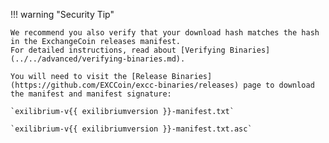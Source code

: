 !!! warning "Security Tip"

    We recommend you also verify that your download hash matches the hash in the ExchangeCoin releases manifest.
    For detailed instructions, read about [Verifying Binaries](../../advanced/verifying-binaries.md).

    You will need to visit the [Release Binaries](https://github.com/EXCCoin/excc-binaries/releases) page to download the manifest and manifest signature:

    `exilibrium-v{{ exilibriumversion }}-manifest.txt`

    `exilibrium-v{{ exilibriumversion }}-manifest.txt.asc`
